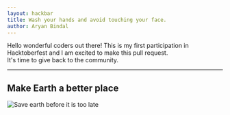 ```yaml
---
layout: hackbar
title: Wash your hands and avoid touching your face.
author: Aryan Bindal
---
```


Hello wonderful coders out there! This is my first participation in Hacktoberfest and I am excited to make this pull request.     
It's time to give back to the community.

---

## Make Earth a better place

![Save earth before it is too late]({{site.baseurl}}/assets/images/Aryaniiit002.jpg)
